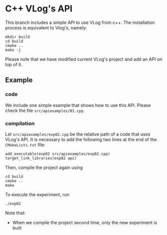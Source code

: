 # C++ VLog's API

This branch includes a simple API to use VLog from c++.
The installation process is equivalent to Vlog's, namely:

```
mkdir build
cd build
cmake ..
make -j
```

Please note that we have modified current VLog's project and add an API on top of it.

## Example

### code
We include one simple example that shows how to use this API. Please check the file `src/apiexamples/01.cpp`.

### compilation
Let `src/apiexamples/exp02.cpp` be the relative path of a code that uses VLog's API. It is necessary to add the following two lines at the end of the `CMakeLists.txt` file:
```
add_executable(exp02 src/apiexamples/exp02.cpp)
target_link_libraries(exp02 api)
```
Then, compile the project again using
```
cd build
cmake ..
make
```
To execute the experiment, run
```
./exp02
```

Note that:
* When we compile the project second time, only the new experiment is built
